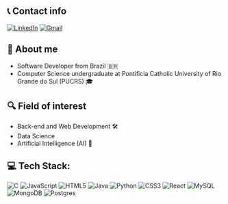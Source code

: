 ## 📞 Contact info
[![LinkedIn](https://github.com/user-attachments/assets/7fa4a5ca-6888-4f0d-bca0-fc01403ed194)](https://www.linkedin.com/in/lucasulson)
[![Gmail](https://github.com/user-attachments/assets/89f90463-184c-485a-8d31-3ba561b1cef7)](mailto:lucasnoryulson@gmail.com)

## 🙋 About me
- Software Developer from Brazil 🇧🇷  
- Computer Science undergraduate at Pontificia Catholic University of Rio Grande do Sul (PUCRS) 🎓

## 🔍 Field of interest
- Back-end and Web Development 🛠️  
- Data Science  
- Artificial Intelligence (AI) 🤖

## 💻 Tech Stack:
![C](https://img.shields.io/badge/c-%2300599C.svg?style=for-the-badge&logo=c&logoColor=white)
![JavaScript](https://img.shields.io/badge/javascript-%23323330.svg?style=for-the-badge&logo=javascript&logoColor=%23F7DF1E)
![HTML5](https://img.shields.io/badge/html5-%23E34F26.svg?style=for-the-badge&logo=html5&logoColor=white)
![Java](https://img.shields.io/badge/java-%23ED8B00.svg?style=for-the-badge&logo=openjdk&logoColor=white)
![Python](https://img.shields.io/badge/python-3670A0?style=for-the-badge&logo=python&logoColor=ffdd54)
![CSS3](https://img.shields.io/badge/css3-%231572B6.svg?style=for-the-badge&logo=css3&logoColor=white)
![React](https://img.shields.io/badge/react-%2320232a.svg?style=for-the-badge&logo=react&logoColor=%2361DAFB)
![MySQL](https://img.shields.io/badge/mysql-4479A1.svg?style=for-the-badge&logo=mysql&logoColor=white)
![MongoDB](https://img.shields.io/badge/MongoDB-%234ea94b.svg?style=for-the-badge&logo=mongodb&logoColor=white)
![Postgres](https://img.shields.io/badge/postgres-%23316192.svg?style=for-the-badge&logo=postgresql&logoColor=white)
